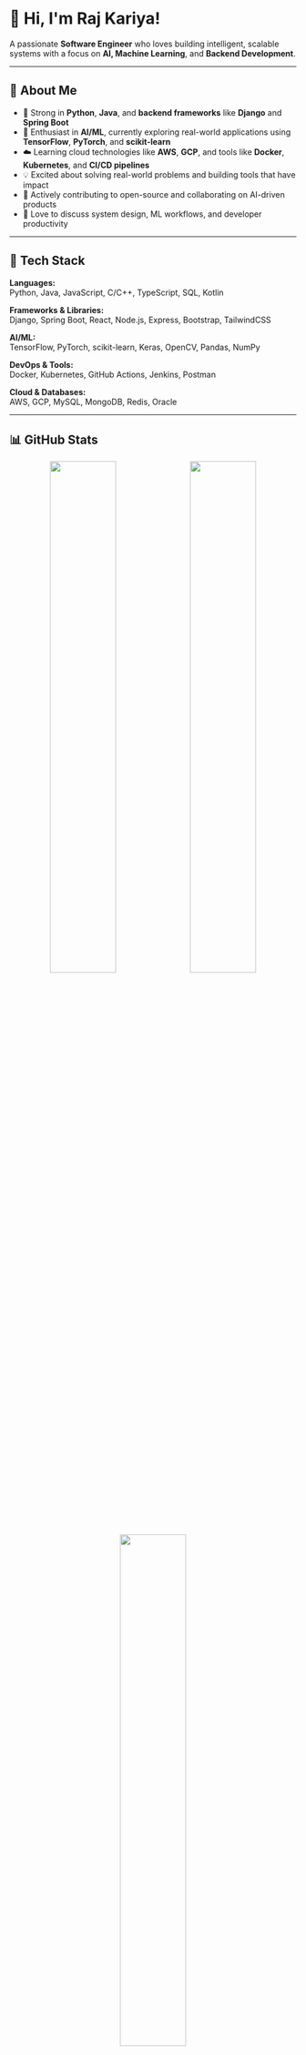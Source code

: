 # 👋 Hi, I'm Raj Kariya!

A passionate **Software Engineer** who loves building intelligent, scalable systems with a focus on **AI, Machine Learning**, and **Backend Development**.

---

## 🚀 About Me

- 🧠 Strong in **Python**, **Java**, and **backend frameworks** like **Django** and **Spring Boot**
- 🤖 Enthusiast in **AI/ML**, currently exploring real-world applications using **TensorFlow**, **PyTorch**, and **scikit-learn**
- ☁️ Learning cloud technologies like **AWS**, **GCP**, and tools like **Docker**, **Kubernetes**, and **CI/CD pipelines**
- 💡 Excited about solving real-world problems and building tools that have impact
- 🤝 Actively contributing to open-source and collaborating on AI-driven products
- 💬 Love to discuss system design, ML workflows, and developer productivity

---

## 🧰 Tech Stack

**Languages:**  
Python, Java, JavaScript, C/C++, TypeScript, SQL, Kotlin  

**Frameworks & Libraries:**  
Django, Spring Boot, React, Node.js, Express, Bootstrap, TailwindCSS  

**AI/ML:**  
TensorFlow, PyTorch, scikit-learn, Keras, OpenCV, Pandas, NumPy  

**DevOps & Tools:**  
Docker, Kubernetes, GitHub Actions, Jenkins, Postman  

**Cloud & Databases:**  
AWS, GCP, MySQL, MongoDB, Redis, Oracle

---

## 📊 GitHub Stats

<p align="center">
  <img src="https://github-readme-stats.vercel.app/api?username=raj-kariya&theme=radical&hide_border=false&count_private=true&show_icons=true" width="48%" />
  <img src="https://github-readme-streak-stats.herokuapp.com/?user=raj-kariya&theme=radical&hide_border=false" width="48%" />
</p>
<p align="center">
  <img src="https://github-readme-stats.vercel.app/api/top-langs/?username=raj-kariya&theme=radical&hide_border=false&layout=compact" width="48%" />
</p>

---

## 💼 Let's Connect!

- 💼 [LinkedIn](https://www.linkedin.com/in/raj-kariya)  
- 📧 Email: **rajkariya2003@gmail.com**  

---

## ✨ Quote I Live By

> *"Code is like humor. When you have to explain it, it’s bad."*

---

### Thanks for visiting my profile! Let's build something impactful together 💡🚀
